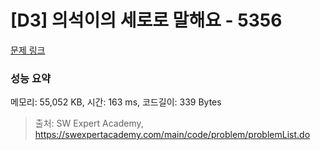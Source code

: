 # [D3] 의석이의 세로로 말해요 - 5356 

[문제 링크](https://swexpertacademy.com/main/code/problem/problemDetail.do?contestProbId=AWVWgkP6sQ0DFAUO) 

### 성능 요약

메모리: 55,052 KB, 시간: 163 ms, 코드길이: 339 Bytes



> 출처: SW Expert Academy, https://swexpertacademy.com/main/code/problem/problemList.do